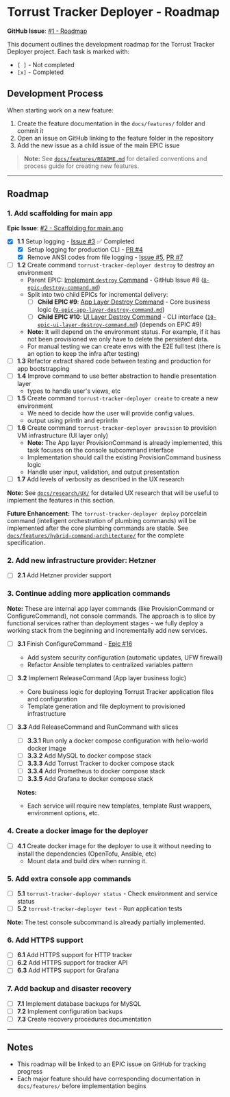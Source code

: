 # Torrust Tracker Deployer - Roadmap

**GitHub Issue**: [#1 - Roadmap](https://github.com/torrust/torrust-tracker-deployer/issues/1)

This document outlines the development roadmap for the Torrust Tracker Deployer project. Each task is marked with:

- `[ ]` - Not completed
- `[x]` - Completed

## Development Process

When starting work on a new feature:

1. Create the feature documentation in the `docs/features/` folder and commit it
2. Open an issue on GitHub linking to the feature folder in the repository
3. Add the new issue as a child issue of the main EPIC issue

> **Note:** See [`docs/features/README.md`](./features/README.md) for detailed conventions and process guide for creating new features.

---

## Roadmap

### 1. Add scaffolding for main app

**Epic Issue**: [#2 - Scaffolding for main app](https://github.com/torrust/torrust-tracker-deployer/issues/2)

- [x] **1.1** Setup logging - [Issue #3](https://github.com/torrust/torrust-tracker-deployer/issues/3) ✅ Completed
  - [x] Setup logging for production CLI - [PR #4](https://github.com/torrust/torrust-tracker-deployer/pull/4)
  - [x] Remove ANSI codes from file logging - [Issue #5](https://github.com/torrust/torrust-tracker-deployer/issues/5), [PR #7](https://github.com/torrust/torrust-tracker-deployer/pull/7)
- [ ] **1.2** Create command `torrust-tracker-deployer destroy` to destroy an environment
  - Parent EPIC: [Implement `destroy` Command](https://github.com/torrust/torrust-tracker-deployer/issues/8) - GitHub Issue #8 ([`8-epic-destroy-command.md`](./issues/8-epic-destroy-command.md))
  - Split into two child EPICs for incremental delivery:
    - [ ] **Child EPIC #9**: [App Layer Destroy Command](https://github.com/torrust/torrust-tracker-deployer/issues/9) - Core business logic ([`9-epic-app-layer-destroy-command.md`](./issues/9-epic-app-layer-destroy-command.md))
    - [ ] **Child EPIC #10**: [UI Layer Destroy Command](https://github.com/torrust/torrust-tracker-deployer/issues/10) - CLI interface ([`10-epic-ui-layer-destroy-command.md`](./issues/10-epic-ui-layer-destroy-command.md)) (depends on EPIC #9)
  - **Note:** It will depend on the environment status. For example, if it has not been provisioned we only have to delete the persistent data.
  - For manual testing we can create envs with the E2E full test (there is an option to keep the infra after testing)
- [ ] **1.3** Refactor extract shared code between testing and production for app bootstrapping
- [ ] **1.4** Improve command to use better abstraction to handle presentation layer
  - types to handle user's views, etc
- [ ] **1.5** Create command `torrust-tracker-deployer create` to create a new environment
  - We need to decide how the user will provide config values.
  - output using println and eprintln
- [ ] **1.6** Create command `torrust-tracker-deployer provision` to provision VM infrastructure (UI layer only)
  - **Note:** The App layer ProvisionCommand is already implemented, this task focuses on the console subcommand interface
  - Implementation should call the existing ProvisionCommand business logic
  - Handle user input, validation, and output presentation
- [ ] **1.7** Add levels of verbosity as described in the UX research

**Note:** See [`docs/research/UX/`](./research/UX/) for detailed UX research that will be useful to implement the features in this section.

**Future Enhancement:** The `torrust-tracker-deployer deploy` porcelain command (intelligent orchestration of plumbing commands) will be implemented after the core plumbing commands are stable. See [`docs/features/hybrid-command-architecture/`](./features/hybrid-command-architecture/) for the complete specification.

### 2. Add new infrastructure provider: Hetzner

- [ ] **2.1** Add Hetzner provider support

### 3. Continue adding more application commands

**Note:** These are internal app layer commands (like ProvisionCommand or ConfigureCommand), not console commands. The approach is to slice by functional services rather than deployment stages - we fully deploy a working stack from the beginning and incrementally add new services.

- [ ] **3.1** Finish ConfigureCommand - [Epic #16](https://github.com/torrust/torrust-tracker-deployer/issues/16)
  - Add system security configuration (automatic updates, UFW firewall)
  - Refactor Ansible templates to centralized variables pattern
- [ ] **3.2** Implement ReleaseCommand (App layer business logic)
  - Core business logic for deploying Torrust Tracker application files and configuration
  - Template generation and file deployment to provisioned infrastructure
- [ ] **3.3** Add ReleaseCommand and RunCommand with slices

  - [ ] **3.3.1** Run only a docker compose configuration with hello-world docker image
  - [ ] **3.3.2** Add MySQL to docker compose stack
  - [ ] **3.3.3** Add Torrust Tracker to docker compose stack
  - [ ] **3.3.4** Add Prometheus to docker compose stack
  - [ ] **3.3.5** Add Grafana to docker compose stack

  **Notes:**

  - Each service will require new templates, template Rust wrappers, environment options, etc.

### 4. Create a docker image for the deployer

- [ ] **4.1** Create docker image for the deployer to use it without needing to install the dependencies (OpenTofu, Ansible, etc)
  - Mount data and build dirs when running it.

### 5. Add extra console app commands

- [ ] **5.1** `torrust-tracker-deployer status` - Check environment and service status
- [ ] **5.2** `torrust-tracker-deployer test` - Run application tests

**Note:** The test console subcommand is already partially implemented.

### 6. Add HTTPS support

- [ ] **6.1** Add HTTPS support for HTTP tracker
- [ ] **6.2** Add HTTPS support for tracker API
- [ ] **6.3** Add HTTPS support for Grafana

### 7. Add backup and disaster recovery

- [ ] **7.1** Implement database backups for MySQL
- [ ] **7.2** Implement configuration backups
- [ ] **7.3** Create recovery procedures documentation

---

## Notes

- This roadmap will be linked to an EPIC issue on GitHub for tracking progress
- Each major feature should have corresponding documentation in `docs/features/` before implementation begins
